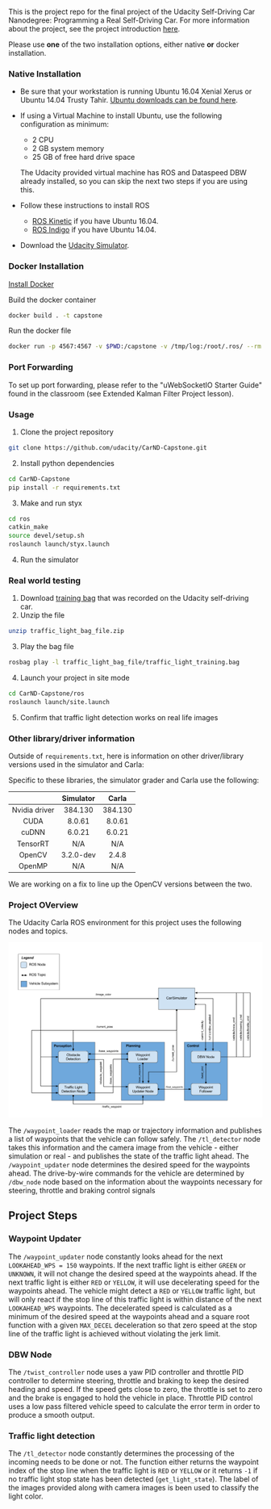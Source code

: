 This is the project repo for the final project of the Udacity Self-Driving Car Nanodegree: Programming a Real Self-Driving Car. For more information about the project, see the project introduction [here](https://classroom.udacity.com/nanodegrees/nd013/parts/6047fe34-d93c-4f50-8336-b70ef10cb4b2/modules/e1a23b06-329a-4684-a717-ad476f0d8dff/lessons/462c933d-9f24-42d3-8bdc-a08a5fc866e4/concepts/5ab4b122-83e6-436d-850f-9f4d26627fd9).

Please use **one** of the two installation options, either native **or** docker installation.

### Native Installation

* Be sure that your workstation is running Ubuntu 16.04 Xenial Xerus or Ubuntu 14.04 Trusty Tahir. [Ubuntu downloads can be found here](https://www.ubuntu.com/download/desktop).
* If using a Virtual Machine to install Ubuntu, use the following configuration as minimum:
  * 2 CPU
  * 2 GB system memory
  * 25 GB of free hard drive space

  The Udacity provided virtual machine has ROS and Dataspeed DBW already installed, so you can skip the next two steps if you are using this.

* Follow these instructions to install ROS
  * [ROS Kinetic](http://wiki.ros.org/kinetic/Installation/Ubuntu) if you have Ubuntu 16.04.
  * [ROS Indigo](http://wiki.ros.org/indigo/Installation/Ubuntu) if you have Ubuntu 14.04.
* Download the [Udacity Simulator](https://github.com/udacity/CarND-Capstone/releases).

### Docker Installation
[Install Docker](https://docs.docker.com/engine/installation/)

Build the docker container
```bash
docker build . -t capstone
```

Run the docker file
```bash
docker run -p 4567:4567 -v $PWD:/capstone -v /tmp/log:/root/.ros/ --rm -it capstone
```

### Port Forwarding
To set up port forwarding, please refer to the "uWebSocketIO Starter Guide" found in the classroom (see Extended Kalman Filter Project lesson).

### Usage

1. Clone the project repository
```bash
git clone https://github.com/udacity/CarND-Capstone.git
```

2. Install python dependencies
```bash
cd CarND-Capstone
pip install -r requirements.txt
```
3. Make and run styx
```bash
cd ros
catkin_make
source devel/setup.sh
roslaunch launch/styx.launch
```
4. Run the simulator

### Real world testing
1. Download [training bag](https://s3-us-west-1.amazonaws.com/udacity-selfdrivingcar/traffic_light_bag_file.zip) that was recorded on the Udacity self-driving car.
2. Unzip the file
```bash
unzip traffic_light_bag_file.zip
```
3. Play the bag file
```bash
rosbag play -l traffic_light_bag_file/traffic_light_training.bag
```
4. Launch your project in site mode
```bash
cd CarND-Capstone/ros
roslaunch launch/site.launch
```
5. Confirm that traffic light detection works on real life images

### Other library/driver information
Outside of `requirements.txt`, here is information on other driver/library versions used in the simulator and Carla:

Specific to these libraries, the simulator grader and Carla use the following:

|        | Simulator | Carla  |
| :-----------: |:-------------:| :-----:|
| Nvidia driver | 384.130 | 384.130 |
| CUDA | 8.0.61 | 8.0.61 |
| cuDNN | 6.0.21 | 6.0.21 |
| TensorRT | N/A | N/A |
| OpenCV | 3.2.0-dev | 2.4.8 |
| OpenMP | N/A | N/A |

We are working on a fix to line up the OpenCV versions between the two.



### Project OVerview
The Udacity Carla ROS environment for this project uses the following nodes and topics.

![](imgs/overview.png)

The `/waypoint_loader` reads the map or trajectory information and publishes a list of waypoints that the vehicle can follow safely. The `/tl_detector` node takes this information and the camera image from the vehicle - either simulation or real - and publishes the state of the traffic light ahead. The `/waypoint_updater` node determines the desired speed for the waypoints ahead. The drive-by-wire commands for the vehicle are determined by `/dbw_node` node based on the information about the waypoints necessary for steering, throttle and braking control signals

## Project Steps

### Waypoint Updater 

The `/waypoint_updater` node constantly looks ahead for the next `LOOKAHEAD_WPS = 150` waypoints. If the next traffic light is either `GREEN` or `UNKNOWN`, it will not change the desired speed at the waypoints ahead. If the next traffic light is either `RED` or `YELLOW`, it will use decelerating speed for the waypoints ahead. The vehicle might detect a `RED` or `YELLOW` traffic light, but will only react if the stop line of this traffic light is within distance of the next `LOOKAHEAD_WPS` waypoints. The decelerated speed is calculated as a minimum of the desired speed at the waypoints ahead and a square root function with a given `MAX_DECEL` deceleration so that zero speed at the stop line of the traffic light is achieved without violating the jerk limit.
### DBW Node

The `/twist_controller` node uses a yaw PID controller and throttle PID controller to determine steering, throttle and braking to keep the desired heading and speed. If the speed gets close to zero, the throttle is set to zero and the brake is engaged to hold the vehicle in place. Throttle PID control uses a low pass filtered vehicle speed to calculate the error term in order to produce a smooth output.
### Traffic light detection

The `/tl_detector` node constantly determines the processing of the incoming needs to be done or not. The function either returns the waypoint index of the stop line when the traffic light is `RED` or `YELLOW` or it returns `-1` if no traffic light stop state has been detected (`get_light_state`). The label of the images provided along with camera images is been used to classify the light color.

